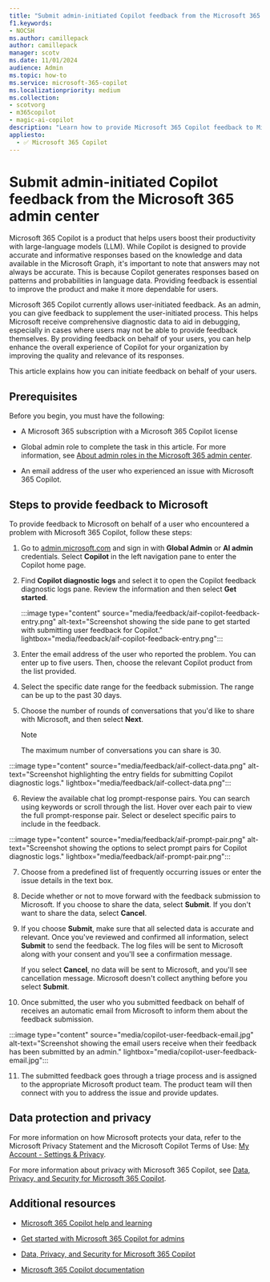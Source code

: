 ```yaml
---
title: "Submit admin-initiated Copilot feedback from the Microsoft 365 admin center"
f1.keywords:
- NOCSH
ms.author: camillepack
author: camillepack
manager: scotv
ms.date: 11/01/2024
audience: Admin
ms.topic: how-to
ms.service: microsoft-365-copilot
ms.localizationpriority: medium
ms.collection: 
- scotvorg
- m365copilot
- magic-ai-copilot
description: "Learn how to provide Microsoft 365 Copilot feedback to Microsoft on behalf of your users who encounter issues"
appliesto:
  - ✅ Microsoft 365 Copilot
---
```


# Submit admin-initiated Copilot feedback from the Microsoft 365 admin center

Microsoft 365 Copilot is a product that helps users boost their productivity with large-language models (LLM). While Copilot is designed to provide accurate and informative responses based on the knowledge and data available in the Microsoft Graph, it's important to note that answers may not always be accurate. This is because Copilot generates responses based on patterns and probabilities in language data. Providing feedback is essential to improve the product and make it more dependable for users.

Microsoft 365 Copilot currently allows user-initiated feedback. As an admin, you can give feedback to supplement the user-initiated process. This helps Microsoft receive comprehensive diagnostic data to aid in debugging, especially in cases where users may not be able to provide feedback themselves. By providing feedback on behalf of your users, you can help enhance the overall experience of Copilot for your organization by improving the quality and relevance of its responses.

This article explains how you can initiate feedback on behalf of your users.

## Prerequisites

Before you begin, you must have the following:

- A Microsoft 365 subscription with a Microsoft 365 Copilot license

- Global admin role to complete the task in this article. For more information, see [About admin roles in the Microsoft 365 admin center](/microsoft-365/admin/add-users/about-admin-roles).

- An email address of the user who experienced an issue with Microsoft 365 Copilot.

## Steps to provide feedback to Microsoft

To provide feedback to Microsoft on behalf of a user who encountered a problem with Microsoft 365 Copilot, follow these steps:

1. Go to [admin.microsoft.com](https://admin.microsoft.com) and sign in with **Global Admin** or **AI admin** credentials. Select **Copilot** in the left navigation pane to enter the Copilot home page.

2. Find **Copilot diagnostic logs** and select it to open the Copilot feedback diagnostic logs pane. Review the information and then select **Get started**.

   :::image type="content" source="media/feedback/aif-copilot-feedback-entry.png" alt-text="Screenshot showing the side pane to get started with submitting user feedback for Copilot." lightbox="media/feedback/aif-copilot-feedback-entry.png":::

3. Enter the email address of the user who reported the problem. You can enter up to five users. Then, choose the relevant Copilot product from the list provided.

4. Select the specific date range for the feedback submission. The range can be up to the past 30 days.

5. Choose the number of rounds of conversations that you'd like to share with Microsoft, and then select **Next**.

   > [!NOTE]
   > The maximum number of conversations you can share is 30.

:::image type="content" source="media/feedback/aif-collect-data.png" alt-text="Screenshot highlighting the entry fields for submitting Copilot diagnostic logs." lightbox="media/feedback/aif-collect-data.png":::

6. Review the available chat log prompt-response pairs. You can search using keywords or scroll through the list. Hover over each pair to view the full prompt-response pair. Select or deselect specific pairs to include in the feedback.

:::image type="content" source="media/feedback/aif-prompt-pair.png" alt-text="Screenshot showing the options to select prompt pairs for Copilot diagnostic logs." lightbox="media/feedback/aif-prompt-pair.png":::

7. Choose from a predefined list of frequently occurring issues or enter the issue details in the text box.

8. Decide whether or not to move forward with the feedback submission to Microsoft. If you choose to share the data, select **Submit**. If you don't want to share the data, select **Cancel**.

9. If you choose **Submit**, make sure that all selected data is accurate and relevant. Once you've reviewed and confirmed all information, select **Submit** to send the feedback. The log files will be sent to Microsoft along with your consent and you'll see a confirmation message. 

    If you select **Cancel**, no data will be sent to Microsoft, and you'll see cancellation message. Microsoft doesn't collect anything before you select **Submit**.

10. Once submitted, the user who you submitted feedback on behalf of receives an automatic email from Microsoft to inform them about the feedback submission.

   :::image type="content" source="media/copilot-user-feedback-email.jpg" alt-text="Screenshot showing the email users receive when their feedback has been submitted by an admin." lightbox="media/copilot-user-feedback-email.jpg":::

11. The submitted feedback goes through a triage process and is assigned to the appropriate Microsoft product team. The product team will then connect with you to address the issue and provide updates.

## Data protection and privacy

For more information on how Microsoft protects your data, refer to the Microsoft Privacy Statement and the Microsoft Copilot Terms of Use: [My Account - Settings & Privacy](https://myaccount.microsoft.com/settingsandprivacy/privacy).

For more information about privacy with Microsoft 365 Copilot, see [Data, Privacy, and Security for Microsoft 365 Copilot](microsoft-365-copilot-privacy.md).

## Additional resources

- [Microsoft 365 Copilot help and learning](https://support.microsoft.com/copilot)

- [Get started with Microsoft 365 Copilot for admins](microsoft-365-copilot-setup.md)

- [Data, Privacy, and Security for Microsoft 365 Copilot](microsoft-365-copilot-privacy.md)

- [Microsoft 365 Copilot documentation](/microsoft-365-copilot/)
